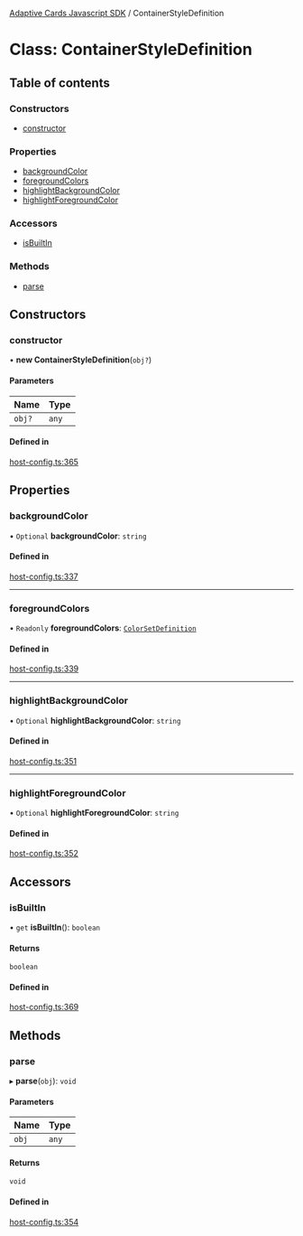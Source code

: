 [Adaptive Cards Javascript SDK](../README.md) / ContainerStyleDefinition

# Class: ContainerStyleDefinition

## Table of contents

### Constructors

- [constructor](ContainerStyleDefinition.md#constructor)

### Properties

- [backgroundColor](ContainerStyleDefinition.md#backgroundcolor)
- [foregroundColors](ContainerStyleDefinition.md#foregroundcolors)
- [highlightBackgroundColor](ContainerStyleDefinition.md#highlightbackgroundcolor)
- [highlightForegroundColor](ContainerStyleDefinition.md#highlightforegroundcolor)

### Accessors

- [isBuiltIn](ContainerStyleDefinition.md#isbuiltin)

### Methods

- [parse](ContainerStyleDefinition.md#parse)

## Constructors

### constructor

• **new ContainerStyleDefinition**(`obj?`)

#### Parameters

| Name | Type |
| :------ | :------ |
| `obj?` | `any` |

#### Defined in

[host-config.ts:365](https://github.com/asseco-see/AdaptiveCards/blob/1f0afdc45/source/nodejs/adaptivecards/src/host-config.ts#L365)

## Properties

### backgroundColor

• `Optional` **backgroundColor**: `string`

#### Defined in

[host-config.ts:337](https://github.com/asseco-see/AdaptiveCards/blob/1f0afdc45/source/nodejs/adaptivecards/src/host-config.ts#L337)

___

### foregroundColors

• `Readonly` **foregroundColors**: [`ColorSetDefinition`](ColorSetDefinition.md)

#### Defined in

[host-config.ts:339](https://github.com/asseco-see/AdaptiveCards/blob/1f0afdc45/source/nodejs/adaptivecards/src/host-config.ts#L339)

___

### highlightBackgroundColor

• `Optional` **highlightBackgroundColor**: `string`

#### Defined in

[host-config.ts:351](https://github.com/asseco-see/AdaptiveCards/blob/1f0afdc45/source/nodejs/adaptivecards/src/host-config.ts#L351)

___

### highlightForegroundColor

• `Optional` **highlightForegroundColor**: `string`

#### Defined in

[host-config.ts:352](https://github.com/asseco-see/AdaptiveCards/blob/1f0afdc45/source/nodejs/adaptivecards/src/host-config.ts#L352)

## Accessors

### isBuiltIn

• `get` **isBuiltIn**(): `boolean`

#### Returns

`boolean`

#### Defined in

[host-config.ts:369](https://github.com/asseco-see/AdaptiveCards/blob/1f0afdc45/source/nodejs/adaptivecards/src/host-config.ts#L369)

## Methods

### parse

▸ **parse**(`obj`): `void`

#### Parameters

| Name | Type |
| :------ | :------ |
| `obj` | `any` |

#### Returns

`void`

#### Defined in

[host-config.ts:354](https://github.com/asseco-see/AdaptiveCards/blob/1f0afdc45/source/nodejs/adaptivecards/src/host-config.ts#L354)

